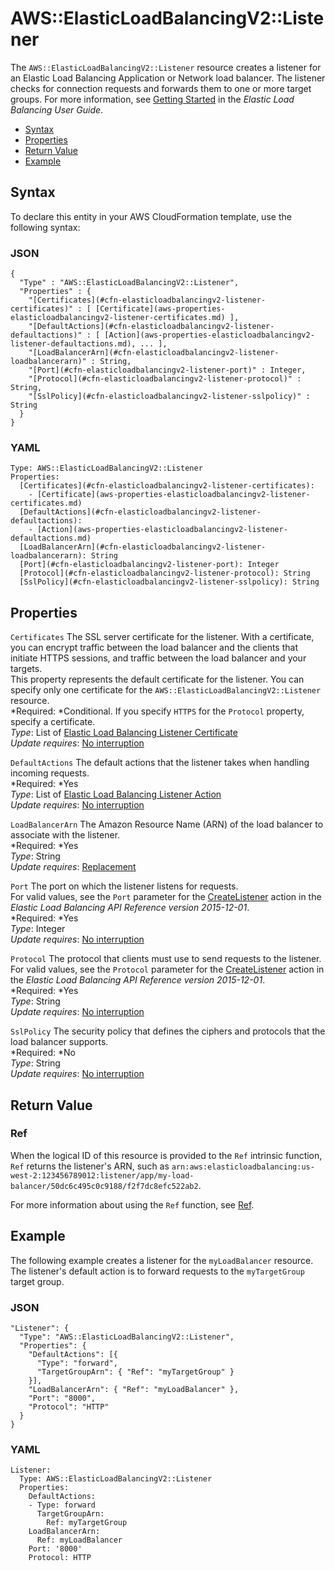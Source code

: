 # AWS::ElasticLoadBalancingV2::Listener<a name="aws-resource-elasticloadbalancingv2-listener"></a>

The `AWS::ElasticLoadBalancingV2::Listener` resource creates a listener for an Elastic Load Balancing Application or Network load balancer\. The listener checks for connection requests and forwards them to one or more target groups\. For more information, see [Getting Started](http://docs.aws.amazon.com/elasticloadbalancing/latest/userguide/load-balancer-getting-started.html) in the *Elastic Load Balancing User Guide*\.


+ [Syntax](#aws-resource-elasticloadbalancingv2-listener-syntax)
+ [Properties](#w3ab2c21c10d591b9)
+ [Return Value](#w3ab2c21c10d591c11)
+ [Example](#w3ab2c21c10d591c13)

## Syntax<a name="aws-resource-elasticloadbalancingv2-listener-syntax"></a>

To declare this entity in your AWS CloudFormation template, use the following syntax:

### JSON<a name="aws-resource-elasticloadbalancingv2-listener-syntax.json"></a>

```
{
  "Type" : "AWS::ElasticLoadBalancingV2::Listener",
  "Properties" : {
    "[Certificates](#cfn-elasticloadbalancingv2-listener-certificates)" : [ [Certificate](aws-properties-elasticloadbalancingv2-listener-certificates.md) ],
    "[DefaultActions](#cfn-elasticloadbalancingv2-listener-defaultactions)" : [ [Action](aws-properties-elasticloadbalancingv2-listener-defaultactions.md), ... ],
    "[LoadBalancerArn](#cfn-elasticloadbalancingv2-listener-loadbalancerarn)" : String,
    "[Port](#cfn-elasticloadbalancingv2-listener-port)" : Integer,
    "[Protocol](#cfn-elasticloadbalancingv2-listener-protocol)" : String,
    "[SslPolicy](#cfn-elasticloadbalancingv2-listener-sslpolicy)" : String
  }
}
```

### YAML<a name="aws-resource-elasticloadbalancingv2-listener-syntax.yaml"></a>

```
Type: AWS::ElasticLoadBalancingV2::Listener
Properties: 
  [Certificates](#cfn-elasticloadbalancingv2-listener-certificates):
    - [Certificate](aws-properties-elasticloadbalancingv2-listener-certificates.md)
  [DefaultActions](#cfn-elasticloadbalancingv2-listener-defaultactions):
    - [Action](aws-properties-elasticloadbalancingv2-listener-defaultactions.md)
  [LoadBalancerArn](#cfn-elasticloadbalancingv2-listener-loadbalancerarn): String
  [Port](#cfn-elasticloadbalancingv2-listener-port): Integer
  [Protocol](#cfn-elasticloadbalancingv2-listener-protocol): String
  [SslPolicy](#cfn-elasticloadbalancingv2-listener-sslpolicy): String
```

## Properties<a name="w3ab2c21c10d591b9"></a>

`Certificates`  <a name="cfn-elasticloadbalancingv2-listener-certificates"></a>
The SSL server certificate for the listener\. With a certificate, you can encrypt traffic between the load balancer and the clients that initiate HTTPS sessions, and traffic between the load balancer and your targets\.  
This property represents the default certificate for the listener\. You can specify only one certificate for the `AWS::ElasticLoadBalancingV2::Listener` resource\.  
*Required: *Conditional\. If you specify `HTTPS` for the `Protocol` property, specify a certificate\.  
*Type*: List of [Elastic Load Balancing Listener Certificate](aws-properties-elasticloadbalancingv2-listener-certificates.md)  
*Update requires*: [No interruption](using-cfn-updating-stacks-update-behaviors.md#update-no-interrupt)

`DefaultActions`  <a name="cfn-elasticloadbalancingv2-listener-defaultactions"></a>
The default actions that the listener takes when handling incoming requests\.  
*Required: *Yes  
*Type*: List of [Elastic Load Balancing Listener Action](aws-properties-elasticloadbalancingv2-listener-defaultactions.md)  
*Update requires*: [No interruption](using-cfn-updating-stacks-update-behaviors.md#update-no-interrupt)

`LoadBalancerArn`  <a name="cfn-elasticloadbalancingv2-listener-loadbalancerarn"></a>
The Amazon Resource Name \(ARN\) of the load balancer to associate with the listener\.  
*Required: *Yes  
*Type*: String  
*Update requires*: [Replacement](using-cfn-updating-stacks-update-behaviors.md#update-replacement)

`Port`  <a name="cfn-elasticloadbalancingv2-listener-port"></a>
The port on which the listener listens for requests\.  
For valid values, see the `Port` parameter for the [CreateListener](http://docs.aws.amazon.com/elasticloadbalancing/latest/APIReference/API_CreateListener.html) action in the *Elastic Load Balancing API Reference version 2015\-12\-01*\.  
*Required: *Yes  
*Type*: Integer  
*Update requires*: [No interruption](using-cfn-updating-stacks-update-behaviors.md#update-no-interrupt)

`Protocol`  <a name="cfn-elasticloadbalancingv2-listener-protocol"></a>
The protocol that clients must use to send requests to the listener\.  
For valid values, see the `Protocol` parameter for the [CreateListener](http://docs.aws.amazon.com/elasticloadbalancing/latest/APIReference/API_CreateListener.html) action in the *Elastic Load Balancing API Reference version 2015\-12\-01*\.  
*Required: *Yes  
*Type*: String  
*Update requires*: [No interruption](using-cfn-updating-stacks-update-behaviors.md#update-no-interrupt)

`SslPolicy`  <a name="cfn-elasticloadbalancingv2-listener-sslpolicy"></a>
The security policy that defines the ciphers and protocols that the load balancer supports\.  
*Required: *No  
*Type*: String  
*Update requires*: [No interruption](using-cfn-updating-stacks-update-behaviors.md#update-no-interrupt)

## Return Value<a name="w3ab2c21c10d591c11"></a>

### Ref<a name="w3ab2c21c10d591c11b2"></a>

When the logical ID of this resource is provided to the `Ref` intrinsic function, `Ref` returns the listener's ARN, such as `arn:aws:elasticloadbalancing:us-west-2:123456789012:listener/app/my-load-balancer/50dc6c495c0c9188/f2f7dc8efc522ab2`\.

For more information about using the `Ref` function, see [Ref](intrinsic-function-reference-ref.md)\.

## Example<a name="w3ab2c21c10d591c13"></a>

The following example creates a listener for the `myLoadBalancer` resource\. The listener's default action is to forward requests to the `myTargetGroup` target group\.

### JSON<a name="aws-resource-elasticloadbalancingv2-listener-example.json"></a>

```
"Listener": {
  "Type": "AWS::ElasticLoadBalancingV2::Listener",
  "Properties": {
    "DefaultActions": [{
      "Type": "forward",
      "TargetGroupArn": { "Ref": "myTargetGroup" }
    }],
    "LoadBalancerArn": { "Ref": "myLoadBalancer" },
    "Port": "8000",
    "Protocol": "HTTP"
  }
}
```

### YAML<a name="aws-resource-elasticloadbalancingv2-listener-example.yaml"></a>

```
Listener:
  Type: AWS::ElasticLoadBalancingV2::Listener
  Properties:
    DefaultActions:
    - Type: forward
      TargetGroupArn:
        Ref: myTargetGroup
    LoadBalancerArn:
      Ref: myLoadBalancer
    Port: '8000'
    Protocol: HTTP
```